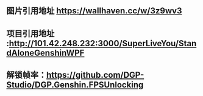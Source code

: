 ﻿## 图片引用地址 https://wallhaven.cc/w/3z9wv3

## 项目引用地址 :http://101.42.248.232:3000/SuperLiveYou/StandAloneGenshinWPF

## 解锁帧率：https://github.com/DGP-Studio/DGP.Genshin.FPSUnlocking
